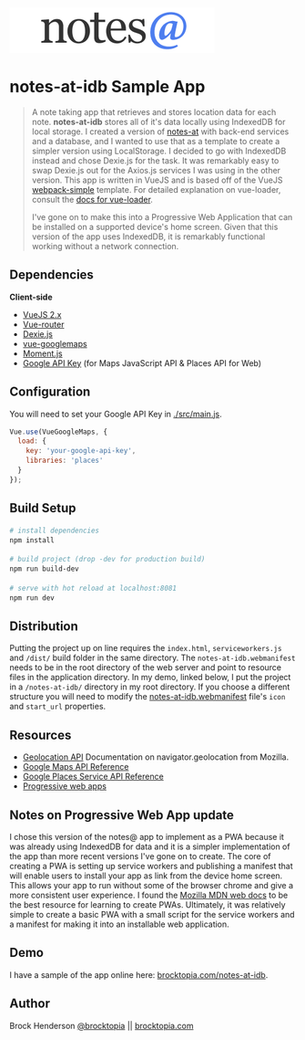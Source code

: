 ![notes@ logo](src/assets/logo.png)

# notes-at-idb Sample App

> A note taking app that retrieves and stores location data for each note. **notes-at-idb** stores 
 all of it's data locally using IndexedDB for local storage. I created a version 
of [notes-at](https://github.com/brocktopia/notes-at) with back-end services and a database, and I 
wanted to use that as a template to create a simpler version using LocalStorage. I decided to go 
with IndexedDB instead and chose Dexie.js for the task. It was remarkably easy to swap 
Dexie.js out for the Axios.js services I was using in the other version. This app is written in VueJS and
is based off of the VueJS [webpack-simple](https://github.com/vuejs-templates/webpack-simple) template. 
For detailed explanation on vue-loader, consult the [docs for vue-loader](http://vuejs.github.io/vue-loader).
>
> I've gone on to make this into a Progressive Web Application that can be installed on a supported device's 
home screen. Given that this version of the app uses IndexedDB, it is remarkably functional working without a 
network connection.

## Dependencies

**Client-side**
* [VueJS 2.x](https://github.com/vuejs/vue)
* [Vue-router](https://github.com/vuejs/vue-router)
* [Dexie.js](http://dexie.org/)
* [vue-googlemaps](https://github.com/Akryum/vue-googlemaps)
* [Moment.js](https://momentjs.com/)
* [Google API Key](https://developers.google.com/maps/documentation/javascript/get-api-key) (for Maps JavaScript API &amp; Places API for Web)

## Configuration

You will need to set your Google API Key in [./src/main.js](src/main.js).
```js
Vue.use(VueGoogleMaps, {
  load: {
    key: 'your-google-api-key',
    libraries: 'places'
  }
});
```

## Build Setup

``` bash
# install dependencies
npm install

# build project (drop -dev for production build)
npm run build-dev

# serve with hot reload at localhost:8081
npm run dev
```

## Distribution

Putting the project up on line requires the `index.html`, `serviceworkers.js` and `/dist/` build folder in the same directory. 
The `notes-at-idb.webmanifest` needs to be in the root directory of the web server and point to resource files in the 
application directory. In my demo, linked below, I put the project in a `/notes-at-idb/` directory in my root directory. 
If you choose a different structure you will need to modify the [notes-at-idb.webmanifest](./notes-at-idb.webmanifest) file's 
`icon` and `start_url` properties.

## Resources

* [Geolocation API](https://developer.mozilla.org/en-US/docs/Web/API/Geolocation_API) Documentation on navigator.geolocation from Mozilla.
* [Google Maps API Reference](https://developers.google.com/maps/documentation/javascript/reference/map)
* [Google Places Service API Reference](https://developers.google.com/maps/documentation/javascript/reference/places-service)
* [Progressive web apps](https://developer.mozilla.org/en-US/docs/Web/Apps/Progressive)

## Notes on Progressive Web App update

I chose this version of the notes@ app to implement as a PWA because it was already using IndexedDB for data and it is a
simpler implementation of the app than more recent versions I've gone on to create. The core of creating a PWA is setting 
up service workers and publishing a manifest that will enable users to install your app as link from the device home screen. 
This allows your app to run without some of the browser chrome and give a more consistent user experience. I found the [Mozilla
MDN web docs](https://developer.mozilla.org/en-US/docs/Web/Apps/Progressive) to be the best resource for learning to create
PWAs. Ultimately, it was relatively simple to create a basic PWA with a small script for the service workers and a manifest
for making it into an installable web application.

## Demo
I have a sample of the app online here: [brocktopia.com/notes-at-idb](https://brocktopia.com/notes-at-idb/).

## Author
Brock Henderson [@brocktopia](https://github.com/brocktopia/) ||
[brocktopia.com](https://brocktopia.com)
